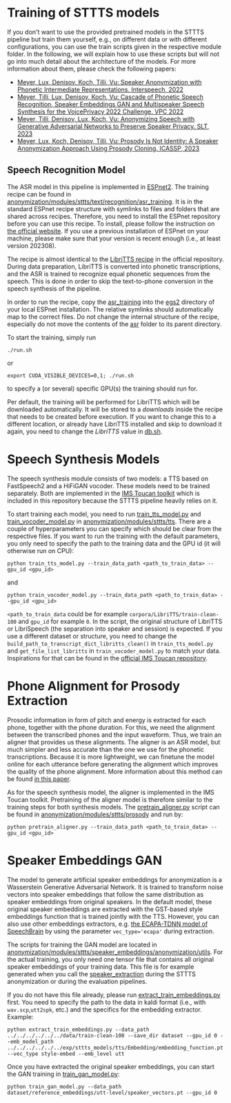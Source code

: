 # Training of STTTS models
If you don't want to use the provided pretrained models in the STTTS pipeline but train them yourself, e.g., 
on different data or with different configurations, you can use the train scripts given in the respective module folder.
In the following, we will explain how to use these scripts but will not go into much detail about the architecture of 
the models. For more information about them, please check the following papers:
- [Meyer, Lux, Denisov, Koch, Tilli, Vu: Speaker Anonymization with Phonetic Intermediate Representations. Interspeech, 2022](https://www.isca-archive.org/interspeech_2022/meyer22b_interspeech.pdf)
- [Meyer, Tilli, Lux, Denisov, Koch, Vu: Cascade of Phonetic Speech Recognition, Speaker Embeddings GAN and
Multispeaker Speech Synthesis for the VoicePrivacy 2022 Challenge. VPC 2022](https://www.voiceprivacychallenge.org/vp2022/docs/3___T04.pdf)
- [Meyer, Tilli, Denisov, Lux, Koch, Vu: Anonymizing Speech with Generative Adversarial Networks to Preserve Speaker Privacy. SLT, 2023](https://ieeexplore.ieee.org/abstract/document/10022601)
- [Meyer, Lux, Koch, Denisov, Tilli, Vu: Prosody Is Not Identity: A Speaker Anonymization Approach Using Prosody Cloning. ICASSP, 2023](https://ieeexplore.ieee.org/abstract/document/10096607)


## Speech Recognition Model
The ASR model in this pipeline is implemented in [ESPnet2](https://github.com/espnet/espnet). 
The training recipe can be found in [anonymization/modules/sttts/text/recognition/asr_training](../../modules/sttts/text/recognition/asr_training).
It is in the standard ESPnet recipe structure with symlinks to files and folders that are shared across recipes. 
Therefore, you need to install the ESPnet repository before you can use this recipe. To install, please follow the 
instruction on [the official website](https://espnet.github.io/espnet/installation.html).
If you use a previous installation of ESPnet on your machine, please make sure that your version is recent enough (i.e., at least version 202308).

The recipe is almost identical to the [LibriTTS recipe](https://github.com/espnet/espnet/tree/master/egs2/libritts/asr1) in the official repository.
During data preparation, LibriTTS is converted into phonetic transcriptions, and the ASR is trained to recognize equal phonetic sequences from the speech.
This is done in order to skip the text-to-phone conversion in the speech synthesis of the pipeline.

In order to run the recipe, copy the [asr_training](../../modules/sttts/text/recognition/asr_training) into the [egs2](https://github.com/espnet/espnet/tree/master/egs2) directory of your local ESPnet installation. 
The relative symlinks should automatically map to the correct files. Do not change the internal structure of the recipe, 
especially do not move the contents of the [asr](../../modules/sttts/text/recognition/asr_training/asr) folder to its parent directory.

To start the training, simply run
```angular2html
./run.sh
```
or 
```angular2html
export CUDA_VISIBLE_DEVICES=0,1; ./run.sh
```
to specify a (or several) specific GPU(s) the training should run for.

Per default, the training will be performed for LibriTTS which will be downloaded automatically. 
It will be stored to a *downloads* inside the recipe that needs to be created before execution.
If you want to change this to a different location, or already have LibriTTS installed and skip to download it again, you need to change the *LibriTTS* value in [db.sh](../../modules/sttts/text/recognition/asr_training/asr/db.sh).

# Speech Synthesis Models
The speech synthesis module consists of two models: a TTS based on FastSpeech2 and a HiFiGAN vocoder. 
These models need to be trained separately.
Both are implemented in the [IMS Toucan toolkit](https://github.com/DigitalPhonetics/IMS-Toucan) which is included in this repository because the STTTS pipeline heavily relies on it.

To start training each model, you need to run [train_tts_model.py](../../modules/sttts/tts/train_tts_model.py) and [train_vocoder_model.py](../../modules/sttts/tts/train_vocoder_model.py) in [anonymization/modules/sttts/tts](../../modules/sttts/tts).
There are a couple of hyperparameters you can specify which should be clear from the respective files.
If you want to run the training with the default parameters, you only need to specify the path to the training data and the GPU id (it will otherwise run on CPU):
```angular2html
python train_tts_model.py --train_data_path <path_to_train_data> --gpu_id <gpu_id>
```
and
```angular2html
python train_vocoder_model.py --train_data_path <path_to_train_data> --gpu_id <gpu_id>
```
`<path_to_train_data` could be for example `corpora/LibriTTS/train-clean-100` and `gpu_id` for example `0`.
In the script, the original structure of LibriTTS or LibriSpeech (the separation into speaker and session) is expected.
If you use a different dataset or structure, you need to change the `build_path_to_transcript_dict_libritts_clean()` in `train_tts_model.py` and `get_file_list_libritts` in `train_vocoder_model.py` to match your data.
Inspirations for that can be found in the [official IMS Toucan repository](https://github.com/DigitalPhonetics/IMS-Toucan/blob/ToucanTTS/Utility/path_to_transcript_dicts.py). 

# Phone Alignment for Prosody Extraction
Prosodic information in form of pitch and energy is extracted for each phone, together with the phone duration.
For this, we need the alignment between the transcribed phones and the input waveform. 
Thus, we train an aligner that provides us these alignments.
The aligner is an ASR model, but much simpler and less accurate than the one we use for the phonetic transcriptions.
Because it is more lightweight, we can finetune the model online for each utterance before generating the alignment which improves the quality of the phone alignment.
More information about this method can be found [in this paper](https://ieeexplore.ieee.org/stamp/stamp.jsp?arnumber=10022433).

As for the speech synthesis model, the aligner is implemented in the IMS Toucan toolkit. 
Pretraining of the aligner model is therefore similar to the training steps for both synthesis models.
The [pretrain_aligner.py](../../modules/sttts/prosody/pretrain_aligner.py) script can be found in [anonymization/modules/sttts/prosody](../../modules/sttts/prosody) and run by:
```angular2html
python pretrain_aligner.py --train_data_path <path_to_train_data> --gpu_id <gpu_id>
```

# Speaker Embeddings GAN
The model to generate artificial speaker embeddings for anonymization is a Wasserstein Generative Adversarial Network. 
It is trained to transform noise vectors into speaker embeddings that follow the same distribution as speaker embeddings from original speakers.
In the default model, these original speaker embeddings are extracted with the GST-based style embeddings function that is trained jointly with the TTS.
However, you can also use other embeddings extractors, e.g. [the ECAPA-TDNN model of SpeechBrain](https://huggingface.co/speechbrain/spkrec-ecapa-voxceleb) by using the parameter `vec_type='ecapa'` during extraction.

The scripts for training the GAN model are located in [anonymization/modules/sttts/speaker_embeddings/anonymization/utils](../../modules/sttts/speaker_embeddings/anonymization/utils).
For the actual training, you only need one tensor file that contains all original speaker embeddings of your training data.
This file is for example generated when you call the [speaker_extraction](../../../evaluation/privacy/asv/speaker_extraction.py) during the STTTS anonymization or during the evaluation pipelines.

If you do not have this file already, please run [extract_train_embeddings.py](../../modules/sttts/speaker_embeddings/anonymization/utils/extract_train_embeddings.py) first.
You need to specify the path to the data in kaldi format (i.e., with `wav.scp`,`utt2spk`, etc.) and the specifics for the embedding extractor.
Example: 
```angular2html
python extract_train_embeddings.py --data_path ../../../../../../data/train-clean-100 --save_dir dataset --gpu_id 0 --emb_model_path ../../../../../../exp/sttts_models/tts/Embedding/embedding_function.pt --vec_type style-embed --emb_level utt
```

Once you have extracted the original speaker embeddings, you can start the GAN training in [train_gan_model.py](../../modules/sttts/speaker_embeddings/anonymization/utils/train_gan_model.py):
```angular2html
python train_gan_model.py --data_path dataset/reference_embeddings/utt-level/speaker_vectors.pt --gpu_id 0
```

